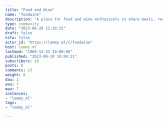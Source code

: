 ```yaml
---
title: "Food and Wine" 
name: "foodwine"
description: "A place for food and wine enthusiasts to share meals, recipes, and good vibes"
type: community
date: "2023-06-20 11:38:25"
draft: false
nsfw: false
actor_id: "https://lemmy.ml/c/foodwine"
host: lemmy.ml
lastmod: "1969-12-31 19:00:00"
published: "2023-06-10 19:04:21"
subscribers: 19
posts: 8
comments: 13
weight: 8
dau: 2
wau: 7
mau: 7
instances:
- "lemmy_ml"
tags: 
- "lemmy_ml"

---
```

